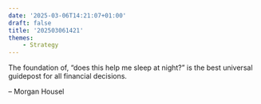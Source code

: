 ```yaml
---
date: '2025-03-06T14:21:07+01:00'
draft: false
title: '202503061421'
themes:
    - Strategy
---
```


The foundation of, “does this help me sleep at night?” is the best universal guidepost for all financial decisions.

– Morgan Housel
